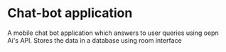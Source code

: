 # Chat-bot application
 A mobile chat bot application which answers to user queries using oepn Ai's API. Stores the data in a database using room interface

